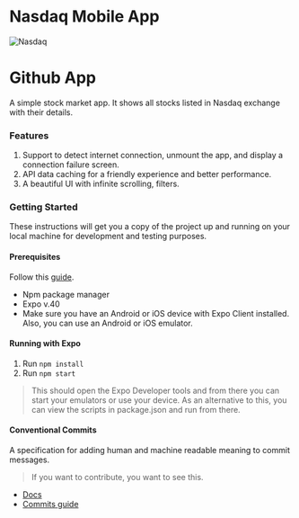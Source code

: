 # Nasdaq Mobile App

![Nasdaq](https://user-images.githubusercontent.com/67389138/182794142-d1b364d9-8636-413e-8f42-70c8e10bb6c7.png)

# Github App

A simple stock market app. It shows all stocks listed in Nasdaq exchange with their details.

### Features

1. Support to detect internet connection, unmount the app, and display a connection failure screen.
2. API data caching for a friendly experience and better performance.
3. A beautiful UI with infinite scrolling, filters.

### Getting Started

These instructions will get you a copy of the project up and running on
your local machine for development and testing purposes.

#### Prerequisites

Follow this [guide](https://reactnative.dev/docs/environment-setup).

* Npm package manager
* Expo v.40
* Make sure you have an Android or iOS device with Expo Client installed. Also, you can use an Android or iOS emulator.

#### Running with Expo

1. Run ``` npm install ```
2. Run ``` npm start ```

> This should open the Expo Developer tools and from there you can start your
> emulators or use your device. As an alternative to this, you can
> view the scripts in package.json and run from there.

#### Conventional Commits

A specification for adding human and machine readable meaning to commit messages.

> If you want to contribute, you want to see this.

* [Docs](https://www.conventionalcommits.org/en/v1.0.0/)
* [Commits guide](https://gist.github.com/qoomon/5dfcdf8eec66a051ecd85625518cfd13)

